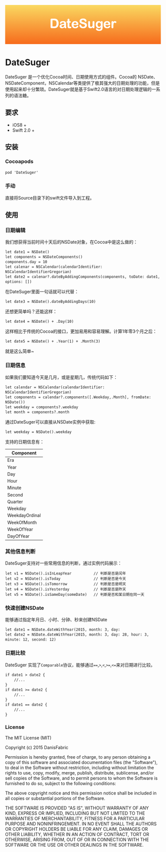 ![logo](https://github.com/DanisFabric/DateSuger/blob/master/images/logo.png)

# DateSuger

DateSuger 是一个优化Cocoa时间、日期使用方式的组件。Cocoa的 NSDate、NSDateComponent，NSCalendar等类提供了极其强大的日期处理的功能，但是使用起来却十分繁琐。DateSuger就是基于Swift2.0语言的对日期处理逻辑的一系列的语法糖。

## 要求

* iOS8 +
* Swift 2.0 +

## 安装

### Cocoapods

`pod 'DateSuger' `

### 手动

直接将Source目录下的swift文件导入到工程。

## 使用

### 日期编辑

我们想获得当前时间十天后的NSDate对象，在Cocoa中是这么做的：

```
let date1 = NSDate()
let components = NSDateComponents()
components.day = 10
let calenar = NSCalendar(calendarIdentifier: NSCalendarIdentifierGregorian)
let date2 = calenar?.dateByAddingComponents(components, toDate: date1, options: [])
```

在DateSuger里面一句话就可以代替：

```
let date3 = NSDate().dateByAddingDays(10)
```

还想更简单吗？还能这样：

```
let date4 = NSDate() + .Day(10)
```

这样相比于传统的Cocoa的接口，更加易用和容易理解。计算1年零3个月之后：

```
let date5 = NSDate() + .Year(1) + .Month(3)
```
就是这么简单~

### 日期信息

如果我们要知道今天是几月，或是星期几，传统代码如下：

```
let calendar = NSCalendar(calendarIdentifier: NSCalendarIdentifierGregorian)
let components = calendar?.components([.Weekday,.Month], fromDate: NSDate())
let weekday = components?.weekday
let month = components?.month
```
通过DateSuger可以直接从NSDate实例中获取:

```
let weekday = NSDate().weekday
```

支持的日期信息有：

|Component|
|---|
|Era|
|Year|
|Day|
|Hour|
|Minute|
|Second|
|Quarter|
|Weekday|
|WeekdayOrdinal|
|WeekOfMonth|
|WeekOfYear|
|DayOfYear|


### 其他信息判断

DateSuger支持对一些常用信息的判断，通过实例代码展示：

```
let v1 = NSDate().isInLeapYear 			// 判断是否是闰年
let v2 = NSDate().isToday				// 判断是否是今天
let v3 = NSDate().isTomorrow			// 判断是否是明天
let v4 = NSDate().isYesterday			// 判断是否是昨天
let v5 = NSDate().isSameDay(someDate)	// 判断是否和某日期在同一天
```
### 快速创建NSDate

能够通过指定年月日、小时、分钟、秒来创建NSDate

```
let date1 = NSDate.dateWithYear(2015, month: 3, day: 
let date2 = NSDate.dateWithYear(2015, month: 3, day: 28, hour: 3, minute: 12, second: 12)
```

### 日期比较

DateSuger 实现了`Comparable`协议，能够通过`==`,`>`,`<`,`>=`,`<=`来对日期进行比较。

```
if date1 > date2 {
	//...
}
if date1 >= date2 {
	//...
}
if date1 == date2 {
	//...
}
```

### License

The MIT License (MIT)

Copyright (c) 2015 DanisFabric

Permission is hereby granted, free of charge, to any person obtaining a copy
of this software and associated documentation files (the "Software"), to deal
in the Software without restriction, including without limitation the rights
to use, copy, modify, merge, publish, distribute, sublicense, and/or sell
copies of the Software, and to permit persons to whom the Software is
furnished to do so, subject to the following conditions:

The above copyright notice and this permission notice shall be included in all
copies or substantial portions of the Software.

THE SOFTWARE IS PROVIDED "AS IS", WITHOUT WARRANTY OF ANY KIND, EXPRESS OR
IMPLIED, INCLUDING BUT NOT LIMITED TO THE WARRANTIES OF MERCHANTABILITY,
FITNESS FOR A PARTICULAR PURPOSE AND NONINFRINGEMENT. IN NO EVENT SHALL THE
AUTHORS OR COPYRIGHT HOLDERS BE LIABLE FOR ANY CLAIM, DAMAGES OR OTHER
LIABILITY, WHETHER IN AN ACTION OF CONTRACT, TORT OR OTHERWISE, ARISING FROM,
OUT OF OR IN CONNECTION WITH THE SOFTWARE OR THE USE OR OTHER DEALINGS IN THE
SOFTWARE.